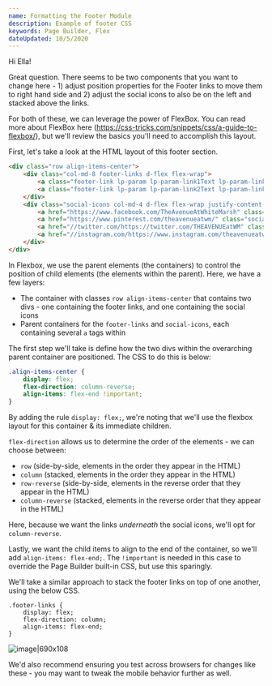 ```yaml
---
name: Formatting the Footer Module
description: Example of footer CSS
keywords: Page Builder, Flex
dateUpdated: 10/5/2020
---
```


Hi Ella!

Great question. There seems to be two components that you want to change here - 1) adjust position properties for the Footer links to move them to right hand side and 2) adjust the social icons to also be on the left and stacked above the links.

For both of these, we can leverage the power of FlexBox. You can read more about FlexBox here (https://css-tricks.com/snippets/css/a-guide-to-flexbox/), but we'll review the basics you'll need to accomplish this layout.

First, let's take a look at the HTML layout of this footer section.

```html
<div class="row align-items-center">
    <div class="col-md-8 footer-links d-flex flex-wrap">
        <a class="footer-link lp-param lp-param-link1Text lp-param-link1Url" href="https://www.federalrealty.com/privacy-policy/" data-pages-analytics="clicktowebsite">Privacy Policy</a>
        <a class="footer-link lp-param lp-param-link2Text lp-param-link2Url" href="http://www.theavenueatwhitemarsh.com/contact-us/" data-pages-analytics="clicktowebsite">Contact Us</a>
    </div>
    <div class="social-icons col-md-4 d-flex flex-wrap justify-content-md-end justify-content-center pt-sm-2 pt-2">
        <a href="https://www.facebook.com/TheAvenueAtWhiteMarsh" class="social-icon lp-param lp-param-facebook" data-pages-analytics="clicktowebsite"><img class="icon-img" src="https://assets.sitescdn.net/landingpages/modules/footer/images/facebook.svg" alt="facebook icon"></a>
        <a href="https://www.pinterest.com/theavenueatwm/" class="social-icon lp-param lp-param-pinterest" data-pages-analytics="clicktowebsite"><img class="icon-img" src="https://assets.sitescdn.net/landingpages/modules/footer/images/pinterest.svg" alt="pinterest icon"></a>
        <a href="//twitter.com/https://twitter.com/THEAVENUEatWM" class="social-icon lp-param lp-param-twitter" data-pages-analytics="clicktowebsite"><img class="icon-img" src="https://assets.sitescdn.net/landingpages/modules/footer/images/twitter.svg" alt="twitter icon"> </a>
        <a href="//instagram.com/https://www.instagram.com/theavenueatwhitemarsh/" class="social-icon lp-param lp-param-instagram" data-pages-analytics="clicktowebsite"><img class="icon-img" src="https://assets.sitescdn.net/landingpages/modules/footer/images/instagram.svg" alt="instagram icon"></a>
    </div>
</div>

```
In Flexbox, we use the parent elements (the containers) to control the position of child elements (the elements within the parent). Here, we have a few layers:
* The container with classes `row align-items-center` that contains two divs - one containing the footer links, and one containing the social icons
* Parent containers for the `footer-links` and `social-icons`, each containing several `a` tags within

The first step we'll take is define how the two divs within the overarching parent container are positioned. The CSS to do this is below:

```css
.align-items-center {
    display: flex;
    flex-direction: column-reverse;
    align-items: flex-end !important;
}
```
By adding the rule `display: flex;`, we're noting that we'll use the flexbox layout for this container & its immediate children. 

`flex-direction` allows us to determine the order of the elements - we can choose between:
* `row` (side-by-side, elements in the order they appear in the HTML)
* `column` (stacked, elements in the order they appear in the HTML)
* `row-reverse` (side-by-side, elements in the reverse order that they appear in the HTML)
* `column-reverse` (stacked, elements in the reverse order that they appear in the HTML)

Here, because we want the links *underneath* the social icons, we'll opt for `column-reverse`.

Lastly, we want the child items to align to the end of the container, so we'll add `align-items: flex-end;`. The `!important` is needed in this case to override the Page Builder built-in CSS, but use this sparingly.

We'll take a similar approach to stack the footer links on top of one another, using the below CSS.
```
.footer-links {
    display: flex;
    flex-direction: column;
    align-items: flex-end;
}
```
![image|690x108](https://aws1.discourse-cdn.com/turtlehead/original/2X/1/1f446b4f825c14ce7551aad3e99e3f411ed75b20.png) 

We'd also recommend ensuring you test across browsers for changes like these - you may want to tweak the mobile behavior further as well.